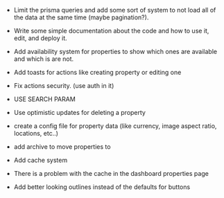 - Limit the prisma queries and add some sort of system to not load all of the data at the same time (maybe pagination?).

- Write some simple documentation about the code and how to use it, edit, and deploy it.

- Add availability system for properties to show which ones are available and which is are not.

- Add toasts for actions like creating property or editing one

- Fix actions security. (use auth in it)

- USE SEARCH PARAM

- Use optimistic updates for deleting a property

- create a config file for property data (like currency, image aspect ratio, locations, etc..)

- add archive to move properties to

- Add cache system

- There is a problem with the cache in the dashboard properties page

- Add better looking outlines instead of the defaults for buttons
